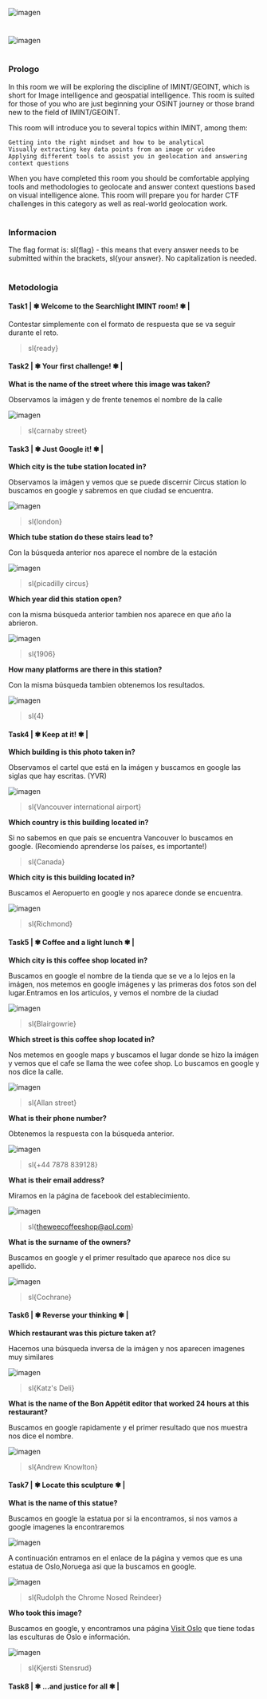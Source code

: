 ![imagen](https://user-images.githubusercontent.com/126393691/223669110-e4a077ae-973c-4f1c-bf43-bbe3286cf776.png)

#

![imagen](https://user-images.githubusercontent.com/126393691/223669577-0a488d39-b234-45ab-b40f-7a59b39cc29d.png)

#

### Prologo

In this room we will be exploring the discipline of IMINT/GEOINT, which is short for Image intelligence and geospatial intelligence. This room is suited for those of you who are just beginning your OSINT journey or those brand new to the field of IMINT/GEOINT.


This room will introduce you to several topics within IMINT, among them: 

    Getting into the right mindset and how to be analytical 
    Visually extracting key data points from an image or video
    Applying different tools to assist you in geolocation and answering context questions

When you have completed this room you should be comfortable applying tools and methodologies to geolocate and answer context questions based on visual intelligence alone. This room will prepare you for harder CTF challenges in this category as well as real-world geolocation work. 

#

### Informacion
The flag format is: sl{flag} - this means that every answer needs to be submitted within the brackets, sl{your answer}. No capitalization is needed. 

#

### Metodologia

#### Task1  | ✾ Welcome to the Searchlight IMINT room! ✾ |

Contestar simplemente con el formato de respuesta que se va  seguir durante el reto.
> sl{ready}

#### Task2  | ✾ Your first challenge! ✾ |
**What is the name of the street where this image was taken?**

Observamos la imágen y de frente tenemos el nombre de la calle

![imagen](https://user-images.githubusercontent.com/126393691/223679478-06673450-c05a-48a4-9d4e-f9103fbf4e13.png)
> sl{carnaby street}

#### Task3 | ✾ Just Google it!  ✾ |
**Which city is the tube station located in?**

Observamos la imágen y vemos que se puede discernir Circus station lo buscamos en google y sabremos en que ciudad se encuentra.

![imagen](https://user-images.githubusercontent.com/126393691/223680632-7a1a6994-72da-403a-9a89-5a5019d0290a.png)
> sl{london}

**Which tube station do these stairs lead to?**

Con la búsqueda anterior nos aparece el nombre de la estación 

![imagen](https://user-images.githubusercontent.com/126393691/223681655-fadec1ce-9d44-495c-ac92-1e7f18bf5a21.png)
> sl{picadilly circus}

**Which year did this station open?**

con la misma búsqueda anterior tambien nos aparece en que año la abrieron.

![imagen](https://user-images.githubusercontent.com/126393691/223682288-e26c677f-9bdb-4ed6-a3d5-4835f9d54be7.png)
> sl{1906}

**How many platforms are there in this station?**

Con la misma búsqueda tambien obtenemos los resultados.

![imagen](https://user-images.githubusercontent.com/126393691/223682613-e7425cbb-38eb-4133-8142-20d4a8d24901.png)
> sl{4}

#### Task4 | ✾ Keep at it! ✾ |
**Which building is this photo taken in?**

Observamos el cartel que está en la imágen y buscamos en google las siglas que hay escritas. (YVR)

![imagen](https://user-images.githubusercontent.com/126393691/223683470-a49ad462-3e39-46d3-9fcc-6e0ef9625f2d.png)
> sl{Vancouver international airport}

**Which country is this building located in?**

Si no sabemos en que país se encuentra Vancouver lo buscamos en google. (Recomiendo aprenderse los países, es importante!)
> sl{Canada}

**Which city is this building located in?**

Buscamos el Aeropuerto en google y nos aparece donde se encuentra.

![imagen](https://user-images.githubusercontent.com/126393691/223684455-7b21f7ba-dd45-47ef-91bb-897d14417048.png)
> sl{Richmond}

#### Task5 | ✾ Coffee and a light lunch ✾ |
**Which city is this coffee shop located in?**

Buscamos en google el nombre de la tienda que se ve a lo lejos en la imágen, nos metemos en google imágenes y las primeras dos fotos son del lugar.Entramos en los articulos, y vemos el nombre de la ciudad

![imagen](https://user-images.githubusercontent.com/126393691/223686786-eae8d0e1-6382-40db-807b-ed3389b9bb01.png)
> sl{Blairgowrie}


**Which street is this coffee shop located in?**

Nos metemos en google maps y buscamos el lugar donde se hizo la imágen y vemos que el cafe se llama the wee cofee shop. Lo buscamos en google y nos dice la calle.

![imagen](https://user-images.githubusercontent.com/126393691/223688442-6614d8ff-5717-4933-bdd1-eac57343bc53.png)
> sl{Allan street}

**What is their phone number?**

Obtenemos la respuesta con la búsqueda anterior.

![imagen](https://user-images.githubusercontent.com/126393691/223688842-a5f732cd-9868-4b0e-8ecc-edf3c27ed4a3.png)
> sl{+44 7878 839128}

**What is their email address?**

Miramos en la página de facebook del establecimiento.

![imagen](https://user-images.githubusercontent.com/126393691/223697894-b987dbd4-cdfa-4d88-abc1-4edaa688e89a.png)
> sl{theweecoffeeshop@aol.com}

**What is the surname of the owners?**

Buscamos en google y el primer resultado que aparece nos dice su apellido.

![imagen](https://user-images.githubusercontent.com/126393691/223698655-56039b7e-752d-473a-a879-1f34c4326b5a.png)
> sl{Cochrane}


#### Task6 | ✾ Reverse your thinking  ✾ |
**Which restaurant was this picture taken at?**

Hacemos una búsqueda inversa de la imágen y nos aparecen imagenes muy similares

![imagen](https://user-images.githubusercontent.com/126393691/223699640-4995f425-24b5-46b5-80d7-883162ef8d51.png)
> sl{Katz's Deli}

**What is the name of the Bon Appétit editor that worked 24 hours at this restaurant?**

Buscamos en google rapidamente y el primer resultado que nos muestra nos dice el nombre.

![imagen](https://user-images.githubusercontent.com/126393691/223700114-500cdc1f-304c-4b82-81c9-5f9d2f75fc12.png)
> sl{Andrew Knowlton}

#### Task7 | ✾ Locate this sculpture ✾ |
**What is the name of this statue?**

Buscamos en google la estatua por si la encontramos, si nos vamos a google imagenes la encontraremos

![imagen](https://user-images.githubusercontent.com/126393691/223701346-ff9456bf-f34c-4acc-a5f9-e686e83f44f8.png)

A continuación entramos en el enlace de la página y vemos que es una estatua de Oslo,Noruega asi que la buscamos en google.

![imagen](https://user-images.githubusercontent.com/126393691/223702379-e264f09e-72e5-494a-90ab-385af9860cf5.png)
> sl{Rudolph the Chrome Nosed Reindeer}

**Who took this image?**

Buscamos en google, y encontramos una página [Visit Oslo](https://www.visitoslo.com/en/articles/outdoor-sculptures-in-oslo/) que tiene todas las esculturas de Oslo e información.

![imagen](https://user-images.githubusercontent.com/126393691/223704113-2378d751-06e1-449e-9d97-662c8242760c.png)
> sl{Kjersti Stensrud}

#### Task8 | ✾ ...and justice for all ✾ |
